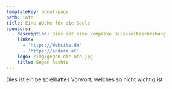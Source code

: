 ```yaml
---
templateKey: about-page
path: info
title: Eine Woche für die Seele
sponsors:
  - description: Dies ist eine komplexe Beispielbeschribung
    links:
      - 'https://Website.de'
      - 'https://andere.at'
    logo: /img/gegen-die-afd.jpg
    title: Gegen Rechts
---
```

Dies ist ein beispielhaftes Vorwort, welches so nicht wichtig ist
